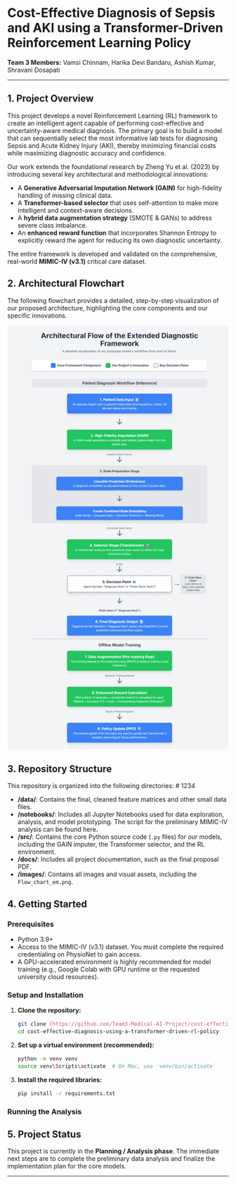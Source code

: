 # Cost-Effective Diagnosis of Sepsis and AKI using a Transformer-Driven Reinforcement Learning Policy

**Team 3 Members:** Vamsi Chinnam, Harika Devi Bandaru, Ashish Kumar, Shravani Dosapati

---

## 1. Project Overview

This project develops a novel Reinforcement Learning (RL) framework to create an intelligent agent capable of performing cost-effective and uncertainty-aware medical diagnosis. The primary goal is to build a model that can sequentially select the most informative lab tests for diagnosing Sepsis and Acute Kidney Injury (AKI), thereby minimizing financial costs while maximizing diagnostic accuracy and confidence.

Our work extends the foundational research by Zheng Yu et al. (2023) by introducing several key architectural and methodological innovations:
* A **Generative Adversarial Imputation Network (GAIN)** for high-fidelity handling of missing clinical data.
* A **Transformer-based selector** that uses self-attention to make more intelligent and context-aware decisions.
* A **hybrid data augmentation strategy** (SMOTE & GANs) to address severe class imbalance.
* An **enhanced reward function** that incorporates Shannon Entropy to explicitly reward the agent for reducing its own diagnostic uncertainty.

The entire framework is developed and validated on the comprehensive, real-world **MIMIC-IV (v3.1)** critical care dataset.

## 2. Architectural Flowchart

The following flowchart provides a detailed, step-by-step visualization of our proposed architecture, highlighting the core components and our specific innovations.

![Architectural Flowchart](Flow_chart_em.png)

## 3. Repository Structure

This repository is organized into the following directories: # 1234

* **/data/**: Contains the final, cleaned feature matrices and other small data files.
* **/notebooks/**: Includes all Jupyter Notebooks used for data exploration, analysis, and model prototyping. The script for the preliminary MIMIC-IV analysis can be found here.
* **/src/**: Contains the core Python source code (`.py` files) for our models, including the GAIN imputer, the Transformer selector, and the RL environment.
* **/docs/**: Includes all project documentation, such as the final proposal PDF.
* **/images/**: Contains all images and visual assets, including the `Flow_chart_em.png`.

## 4. Getting Started

### Prerequisites

* Python 3.9+
* Access to the MIMIC-IV (v3.1) dataset. You must complete the required credentialing on PhysioNet to gain access.
* A GPU-accelerated environment is highly recommended for model training (e.g., Google Colab with GPU runtime or the requested university cloud resources).

### Setup and Installation

1.  **Clone the repository:**
    ```bash
    git clone [https://github.com/Team3-Medical-AI-Project/cost-effective-diagnosis-using-a-transformer-driven-rl-policy.git](https://github.com/Team3-Medical-AI-Project/cost-effective-diagnosis-using-a-transformer-driven-rl-policy.git)
    cd cost-effective-diagnosis-using-a-transformer-driven-rl-policy
    ```

2.  **Set up a virtual environment (recommended):**
    ```bash
    python -m venv venv
    source venv\Scripts\activate  # On Mac, use `venv/bin/activate`
    ```

3.  **Install the required libraries:**
    ```bash
    pip install -r requirements.txt
    ```

### Running the Analysis


## 5. Project Status

This project is currently in the **Planning / Analysis phase**. The immediate next steps are to complete the preliminary data analysis and finalize the implementation plan for the core models.

---
